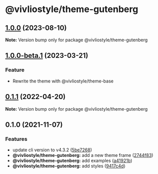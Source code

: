 # @vivliostyle/theme-gutenberg

## [1.0.0](https://github.com/vivliostyle/themes/compare/@vivliostyle/theme-gutenberg@1.0.0-beta.1...@vivliostyle/theme-gutenberg@1.0.0) (2023-08-10)

**Note:** Version bump only for package @vivliostyle/theme-gutenberg

## [1.0.0-beta.1](https://github.com/vivliostyle/themes/compare/@vivliostyle/theme-gutenberg@0.1.1...@vivliostyle/theme-gutenberg@1.0.0-beta.1) (2023-03-21)

### Feature

- Rewrite the theme with @vivliostyle/theme-base

## [0.1.1](https://github.com/vivliostyle/themes/compare/@vivliostyle/theme-gutenberg@0.1.0...@vivliostyle/theme-gutenberg@0.1.1) (2022-04-20)

**Note:** Version bump only for package @vivliostyle/theme-gutenberg

## 0.1.0 (2021-11-07)

### Features

- update cli version to v4.3.2 ([5be7268](https://github.com/vivliostyle/themes/commit/5be72685499e73826def6859e04f6645c859391e))
- **@vivliostyle/theme-gutenberg:** add a new theme frame ([2744f83](https://github.com/vivliostyle/themes/commit/2744f836cc7c3e321c537b0042edd1b9af85ce9c))
- **@vivliostyle/theme-gutenberg:** add examples ([a41921b](https://github.com/vivliostyle/themes/commit/a41921bfdbefe852973f7ad881a3a006ee86a45f))
- **@vivliostyle/theme-gutenberg:** add styles ([9417c4d](https://github.com/vivliostyle/themes/commit/9417c4d6f5970a41e5c083a47a192bc2a258e4b1))
